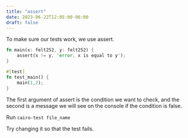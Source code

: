 ```yaml
---
title: "assert"
date: 2023-06-22T12:05:00-06:00
draft: false
---
```

To make sure our tests work, we use assert.

```rust {.codebox}
fn main(x: felt252, y: felt252) {
    assert(x != y, 'error, x is equal to y');
}

#[test]
fn test_main() {
    main(1,2);
}
```

The first argument of assert is the condition we want to check, and the second is a message we will see on the console if the condition is false.

Run ```cairo-test file_name```

Try changing it so that the test fails.
